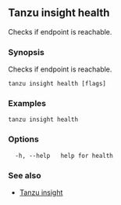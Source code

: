 ## Tanzu insight health

Checks if endpoint is reachable.

### <a id='synopsis'></a>Synopsis

Checks if endpoint is reachable.

```
tanzu insight health [flags]
```

### <a id='examples'></a>Examples

```
tanzu insight health
```

### <a id='options'></a>Options

```
  -h, --help   help for health
```

### <a id='see-also'></a>See also

* [Tanzu insight](insight.md)
